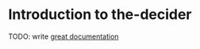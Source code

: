 # Introduction to the-decider

TODO: write [great documentation](http://jacobian.org/writing/great-documentation/what-to-write/)
